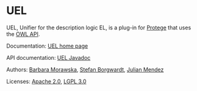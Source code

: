 UEL
===

UEL, Unifier for the description logic EL, is a plug-in for [Protege](http://protege.stanford.edu/) that uses the [OWL API](http://owlcs.github.io/owlapi/).

Documentation: [UEL home page](http://uel.sourceforge.net/)

API documentation: [UEL Javadoc](http://uel.sourceforge.net/javadoc/)

Authors: [Barbara Morawska](http://lat.inf.tu-dresden.de/~morawska/), [Stefan Borgwardt](http://lat.inf.tu-dresden.de/~stefborg/), [Julian Mendez](http://lat.inf.tu-dresden.de/~mendez/)

Licenses: [Apache 2.0](uel/uel-build/license-2.0.txt), [LGPL 3.0](uel/uel-build/copying-lesser.txt)



